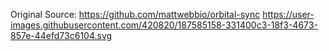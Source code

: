 Original Source: https://github.com/mattwebbio/orbital-sync
https://user-images.githubusercontent.com/420820/187585158-331400c3-18f3-4673-857e-44efd73c6104.svg

